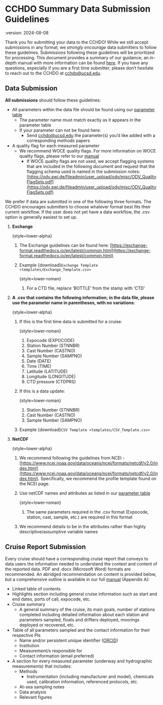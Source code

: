 # CCHDO Summary Data Submission Guidelines

:version: 2024-08-08

Thank you for submitting your data to the CCHDO!
While we still accept submissions in any format, we *strongly encourage* data submitters to follow these guidelines.
Submissions following these guidelines will be prioritized for processing.
This document provides a summary of our guidance; an in-depth manual with more information can be found [here][in_depth].
If you have any questions, especially if you are a first time submitter, please don’t hesitate to reach out to the CCHDO at [cchdo@ucsd.edu][cchdo_email].

## Data Submission
**All submissions** should follow these guidelines:

* All parameters within the data file should be found using our [parameter table][parameter_table]
  * The parameter name must match exactly as it appears in the parameter table
  * If your parameter can not be found here:
    * Send [cchdo@ucsd.edu][cchdo_email] the parameter(s) you’d like added with a corresponding methods papers
* A quality flag for each measured parameter
  * We recommend WOCE quality flags. For more information on WOCE quality flags, please refer to our [manual][in_depth]
     * If WOCE quality flags are not used, we accept flagging systems that are included in the following document and request that the flagging schema used is named in the submission notes: [https://odv.awi.de/fileadmin/user_upload/odv/misc/ODV_QualityFlagSets.pdf](https://odv.awi.de/fileadmin/user_upload/odv/misc/ODV_QualityFlagSets.pdf)

We prefer if data are submitted in one of the following three formats.
The CCHDO encourages submitters to choose whatever format best fits their current workflow.
If the user does not yet have a data workflow, the .csv option is generally easiest to set up.

1. **Exchange**

    {style=lower-alpha}
    1. The Exchange guidelines can be found here: [https://exchange-format.readthedocs.io/en/latest/common.html](https://exchange-format.readthedocs.io/en/latest/common.html)
    1. Example {download}`Exchange Template <templates/Exchange_Template.csv>`

        {style=lower-roman}
        1. For a CTD file, replace ‘BOTTLE’ from the stamp with ‘CTD’
1. **A .csv that contains the following information; in the data file, please use the parameter name in parentheses, with no variations:**

    {style=lower-alpha}
    1. If this is the first time data is submitted for a cruise:

        {style=lower-roman}
        1. Expocode (EXPOCODE)
        1. Station Number (STNNBR)
        1. Cast Number (CASTNO)
        1. Sample Number (SAMPNO)
        1. Date (DATE)
        1. Time (TIME)
        1. Latitude (LATITUDE)
        1. Longitude (LONGITUDE)
        1. CTD pressure (CTDPRS)

    1. If this is a data update:

        {style=lower-roman}
        1. Station Number (STNNBR)
        1. Cast Number (CASTNO)
        1. Sample Number (SAMPNO)

    1. Example {download}`CSV Template <templates/CSV_Template.csv>`
1. **NetCDF**

    {style=lower-alpha}
    1. We recommend following the guidelines from NCEI - [https://www.ncei.noaa.gov/data/oceans/ncei/formats/netcdf/v2.0/index.html](https://www.ncei.noaa.gov/data/oceans/ncei/formats/netcdf/v2.0/index.html).
       Specifically, we recommend the profile template found on the NCEI page.
    1. Use netCDF names and attributes as listed in our [parameter table][parameter_table]

        {style=lower-roman}
        1. The same parameters required in the .csv format (Expocode, station, cast, sample, etc.) are required in this format

    1. We recommend details to be in the attributes rather than highly descriptive/assumptive variable names

## Cruise Report Submission
Every cruise should have a corresponding cruise report that conveys to data users the information needed to understand the context and content of the reported data.
PDF and .docx (Microsoft Word) formats are recommended.
An abridged recommendation on content is provided below, but a comprehensive outline is available in our full [manual][in_depth] (Appendix A):

* Linked table of contents
* Highlights section including general cruise information such as start and end dates, ports of call, expocode, etc.
* Cruise summary
    * A general summary of the cruise, its main goals, number of stations completed including detailed information about each station and parameters sampled, floats and drifters deployed, moorings deployed or recovered, etc.
* Table of all parameters sampled and the contact information for their respective PIs
    * Name and/or persistent unique identifier ([ORCID](https://orcid.org/))
    * Institution
    * Measurement/s responsible for
    * Contact information (email preferred)
* A section for every measured parameter (underway and hydrographic measurements) that includes:
    * Methods
        * Instrumentation (including manufacturer and model), chemicals used, calibration information, referenced protocols, etc.
    * At-sea sampling notes
    * Data analysis
    * Relevant figures

[cchdo_email]: mailto:cchdo@ucsd.edu
[parameter_table]: https://exchange-format.readthedocs.io/en/latest/parameters.html
[in_depth]: detailed_guide